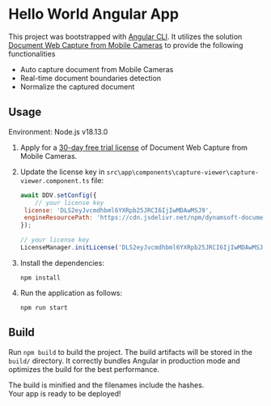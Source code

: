 # Hello World Angular App

This project was bootstrapped with [Angular CLI](https://github.com/angular/angular-cli). It utilizes the solution [Document Web Capture from Mobile Cameras](https://www.dynamsoft.com/use-cases/mobile-web-capture-sdk/?utm_content=nav-solutions) to provide the following functionalities

- Auto capture document from Mobile Cameras
- Real-time document boundaries detection
- Normalize the captured document

## Usage

Environment: Node.js v18.13.0

1. Apply for a [30-day free trial license](https://www.dynamsoft.com/customer/license/trialLicense?product=dwc) of Document Web Capture from Mobile Cameras.

2. Update the license key in `src\app\components\capture-viewer\capture-viewer.component.ts` file:

   ```javascript
   await DDV.setConfig({
       // your license key
   	license: 'DLS2eyJvcmdhbml6YXRpb25JRCI6IjIwMDAwMSJ9', 
   	engineResourcePath: 'https://cdn.jsdelivr.net/npm/dynamsoft-document-viewer@1.0.0/dist/engine'
   });
   
   // your license key
   LicenseManager.initLicense('DLS2eyJvcmdhbml6YXRpb25JRCI6IjIwMDAwMSJ9'); 
   ```

3. Install the dependencies:

   ```
   npm install
   ```

4. Run the application as follows:

   ```
   npm run start
   ```

## Build

Run `npm build` to build the project. The build artifacts will be stored in the `build/` directory. 
It correctly bundles Angular in production mode and optimizes the build for the best performance.

The build is minified and the filenames include the hashes.<br />
Your app is ready to be deployed!

